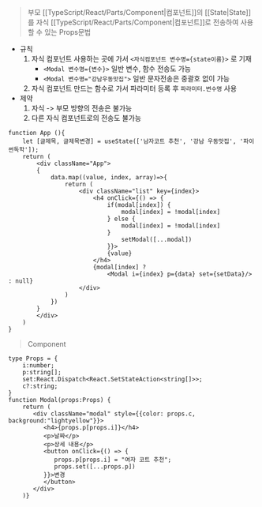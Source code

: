 > 부모 [[TypeScript/React/Parts/Component|컴포넌트]]의 [[State|State]]를 자식 [[TypeScript/React/Parts/Component|컴포넌트]]로 전송하여 사용할 수 있는 Props문법
- 규칙
	1. 자식 컴포넌트 사용하는 곳에 가서 `<자식컴포넌트 변수명={state이름}>` 로 기재
		- `<Modal 변수명={변수}>` 일반 변수, 함수 전송도 가능
		- `<Modal 변수명="강남우동맛집">` 일반 문자전송은 중괄호 없이 가능
	2. 자식 컴포넌트 만드는 함수로 가서 파라미터 등록 후 `파라미터.변수명` 사용
- 제약
	1. 자식 -> 부모 방향의 전송은 불가능
	2. 다른 자식 컴포넌트로의 전송도 불가능
```tsx
function App (){ 
	let [글제목, 글제목변경] = useState(['남자코트 추천', '강남 우동맛집', '파이썬독학']); 
	return (
		<div className="App">  
		{
			data.map((value, index, array)=>{  
				return (  
					<div className="list" key={index}>  
						<h4 onClick={() => {  
							if(modal[index]) {  
								modal[index] = !modal[index]  
							} else {  
								modal[index] = !modal[index]  
							}  
								setModal([...modal])  
							}}>  
							{value}  
						</h4>  
						{modal[index] ? 
							<Modal i={index} p={data} set={setData}/> : null}  
					</div>  
				) 
			})
		}  
		</div>
	)
}
```

> Component
```Tsx
type Props = {  
    i:number;  
    p:string[];  
    set:React.Dispatch<React.SetStateAction<string[]>>;  
    c?:string;  
}
function Modal(props:Props) {  
	return (  
       <div className="modal" style={{color: props.c, background:"lightyellow"}}>  
          <h4>{props.p[props.i]}</h4>  
          <p>날짜</p>  
          <p>상세 내용</p>  
          <button onClick={() => {  
             props.p[props.i] = "여자 코트 추천";  
             props.set([...props.p])  
          }}>변경  
          </button>  
       </div>  
    )}
```
